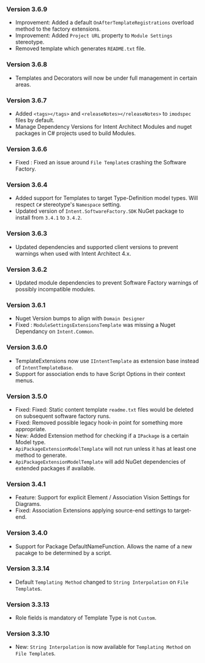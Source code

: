 ### Version 3.6.9

- Improvement: Added a default `OnAfterTemplateRegistrations` overload method to the factory extensions.
- Improvement: Added `Project URL` property to `Module Settings` stereotype.
- Removed template which generates `README.txt` file.

### Version 3.6.8

- Templates and Decorators will now be under full management in certain areas.

### Version 3.6.7

- Added `<tags></tags>` and `<releaseNotes></releaseNotes>` to `imodspec` files by default.
- Manage Dependency Versions for Intent Architect Modules and nuget packages in C# projects used to build Modules.

### Version 3.6.6
- Fixed : Fixed an issue around `File Template`s crashing the Software Factory.

### Version 3.6.4

- Added support for Templates to target Type-Definition model types. Will respect `C#` stereotype's `Namespace` setting.
- Updated version of `Intent.SoftwareFactory.SDK` NuGet package to install from `3.4.1` to `3.4.2`.

### Version 3.6.3

- Updated dependencies and supported client versions to prevent warnings when used with Intent Architect 4.x.

### Version 3.6.2

- Updated module dependencies to prevent Software Factory warnings of possibly incompatible modules.

### Version 3.6.1

- Nuget Version bumps to align with `Domain Designer`
- Fixed : `ModuleSettingsExtensionsTemplate` was missing a Nuget Dependancy on `Intent.Common`.

### Version 3.6.0

- TemplateExtensions now use `IIntentTemplate` as extension base instead of `IntentTemplateBase`.
- Support for association ends to have Script Options in their context menus.

### Version 3.5.0

- Fixed: Fixed: Static content template `readme.txt` files would be deleted on subsequent software factory runs.
- Fixed: Removed possible legacy hook-in point for something more appropriate.
- New: Added Extension method for checking if a `IPackage` is a certain Model type.
- `ApiPackageExtensionModelTemplate` will not run unless it has at least one method to generate.
- `ApiPackageExtensionModelTemplate` will add NuGet dependencies of extended packages if available.

### Version 3.4.1

- Feature: Support for explicit Element / Association Vision Settings for Diagrams.
- Fixed: Association Extensions applying source-end settings to target-end.

### Version 3.4.0

- Support for Package DefaultNameFunction. Allows the name of a new pacakge to be determined by a script.

### Version 3.3.14

- Default `Templating Method` changed to `String Interpolation` on `File Template`s.

### Version 3.3.13

- Role fields is mandatory of Template Type is not `Custom`.

### Version 3.3.10

- New: `String Interpolation` is now available for `Templating Method` on `File Template`s.
